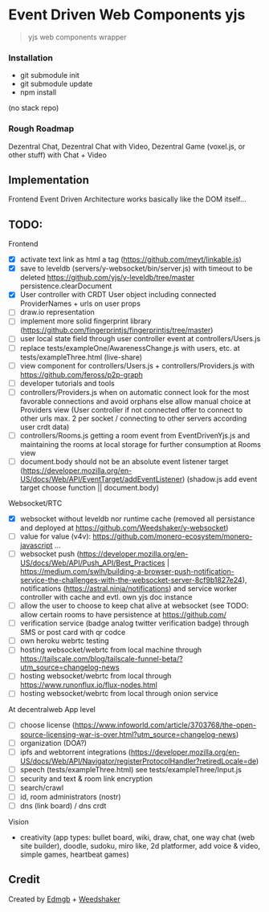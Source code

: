 # Event Driven Web Components yjs

> yjs web components wrapper


### Installation

- git submodule init
- git submodule update
- npm install

(no stack repo)

### Rough Roadmap

Dezentral Chat, Dezentral Chat with Video, Dezentral Game (voxel.js, or other stuff) with Chat + Video

## Implementation

Frontend Event Driven Architecture works basically like the DOM itself...

## TODO:

Frontend
- [x] activate text link as html a tag (https://github.com/meyt/linkable.js)
- [x] save to leveldb (servers/y-websocket/bin/server.js) with timeout to be deleted https://github.com/yjs/y-leveldb/tree/master persistence.clearDocument
- [x] User controller with CRDT User object including connected ProviderNames + urls on user props
- [ ] draw.io representation
- [ ] implement more solid fingerprint library (https://github.com/fingerprintjs/fingerprintjs/tree/master)
- [ ] user local state field through user controller event at controllers/Users.js
- [ ] replace tests/exampleOne/AwarenessChange.js with users, etc.  at tests/exampleThree.html (live-share)
- [ ] view component for controllers/Users.js + controllers/Providers.js with https://github.com/feross/p2p-graph
- [ ] developer tutorials and tools
- [ ] controllers/Providers.js when on automatic connect look for the most favorable connections and avoid orphans else allow manual choice at Providers view (User controller if not connected offer to connect to other urls max. 2 per socket / connecting to other servers according user crdt data)
- [ ] controllers/Rooms.js getting a room event from EventDrivenYjs.js and maintaining the rooms at local storage for further consumption at Rooms view
- [ ] document.body should not be an absolute event listener target (https://developer.mozilla.org/en-US/docs/Web/API/EventTarget/addEventListener) (shadow.js add event target choose function || document.body)

Websocket/RTC
- [x] websocket without leveldb nor runtime cache (removed all persistance and deployed at https://github.com/Weedshaker/y-websocket)
- [ ] value for value (v4v): https://github.com/monero-ecosystem/monero-javascript ...
- [ ] websocket push (https://developer.mozilla.org/en-US/docs/Web/API/Push_API/Best_Practices | https://medium.com/swlh/building-a-browser-push-notification-service-the-challenges-with-the-websocket-server-8cf9b1827e24), notifications (https://astral.ninja/notifications) and service worker controller with cache and evtl. own yjs doc instance
- [ ] allow the user to choose to keep chat alive at websocket (see TODO: allow certain rooms to have persistence at https://github.com/
- [ ] verification service (badge analog twitter verification badge) through SMS or post card with qr codce
- [ ] own heroku webrtc testing
- [ ] hosting websocket/webrtc from local machine through https://tailscale.com/blog/tailscale-funnel-beta/?utm_source=changelog-news
- [ ] hosting websocket/webrtc from local through https://www.runonflux.io/flux-nodes.html
- [ ] hosting websocket/webrtc from local through onion service

At decentralweb App level
- [ ] choose license (https://www.infoworld.com/article/3703768/the-open-source-licensing-war-is-over.html?utm_source=changelog-news)
- [ ] organization (DOA?)
- [ ] ipfs and webtorrent integrations (https://developer.mozilla.org/en-US/docs/Web/API/Navigator/registerProtocolHandler?retiredLocale=de)
- [ ] speech (tests/exampleThree.html) see tests/exampleThree/Input.js
- [ ] security and text & room link encryption 
- [ ] search/crawl
- [ ] id, room administrators (nostr)
- [ ] dns (link board) / dns crdt

Vision
- creativity (app types: bullet board, wiki, draw, chat, one way chat (web site builder), doodle, sudoku, miro like, 2d platformer, add voice & video, simple games, heartbeat games)



## Credit

Created by [Edmgb](https://github.com/Edmgb) + [Weedshaker](https://github.com/Weedshaker)
